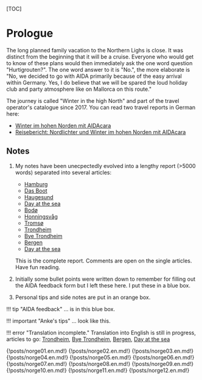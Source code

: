 <!--
.. title: Love Boat - The Real Story. Cruise to the high North
.. slug: norge2019page
.. date: 2019-03-10 21:47:06 UTC+01:00
.. tags: norway,cruise,aida
.. category: outandabout
.. link: 
.. description: 
.. type: text
-->

[TOC]

# Prologue

The long planned family vacation to the Northern Lighs is close. It was distinct from the beginning that it will be a cruise. Everyone who would get to know of these plans would then immediately ask the one word question "Hurtigrouten?". The one word answer to it is "No.", the more elaborate is "No, we decided to go with AIDA primarily because of the easy arrival within Germany. Yes, I do believe that we will be spared the loud holiday club and party atmosphere like on Mallorca on this route."

The journey is called "Winter in the high North" and part of the travel operator's catalogue since 2017. You can read two travel reports in German here:

* [Winter im hohen Norden mit AIDAcara](https://www.thomasrenker.de/cruise/winter-im-hohen-norden-mit-aidacara-2017/)
* [Reisebericht: Nordlichter und Winter im hohen Norden mit AIDAcara](https://www.kreuzfahrtpiraten.de/reisebericht-winter-im-hohen-norden-mit-aidacara/)

## Notes

1. My notes have been unecpectedly evolved into a lengthy report (>5000 words) separated into several articles:

    *  [Hamburg](link://slug/norge01)
    *  [Das Boot](link://slug/norge02)
    *  [Haugesund](link://slug/norge03)
    *  [Day at the sea](link://slug/norge04)
    *  [Bodø](link://slug/norge05)
    *  [Honningsvåg](link://slug/norge06)
    *  [Tromsø](link://slug/norge07)
    *  [Trondheim](link://slug/norge08)
    *  [Bye Trondheim](link://slug/norge09)
    *  [Bergen](link://slug/norge10)
    *  [Day at the sea](link://slug/norge11)
    
    This is the complete report. Comments are open on the single articles. Have fun reading.

2. Initially some bullet points were written down to remember for filling out the AIDA feedback form but I left these here. I put these in a blue box.
3. Personal tips and side notes are put in an orange box.

!!! tip "AIDA feedback"
    ... is in this blue box.

!!! important "Anke's tips"
    ... look like this.

!!! error "Translation incomplete."
    Translation into English is still in progress, articles to go: [Trondheim](link://slug/norge08), [Bye Trondheim](link://slug/norge09), [Bergen](link://slug/norge10), [Day at the sea](link://slug/norge11)

{!posts/norge01.en.md!}
{!posts/norge02.en.md!}
{!posts/norge03.en.md!}
{!posts/norge04.en.md!}
{!posts/norge05.en.md!}
{!posts/norge06.en.md!}
{!posts/norge07.en.md!}
{!posts/norge08.en.md!}
{!posts/norge09.en.md!}
{!posts/norge10.en.md!}
{!posts/norge11.en.md!}
{!posts/norge12.en.md!}

